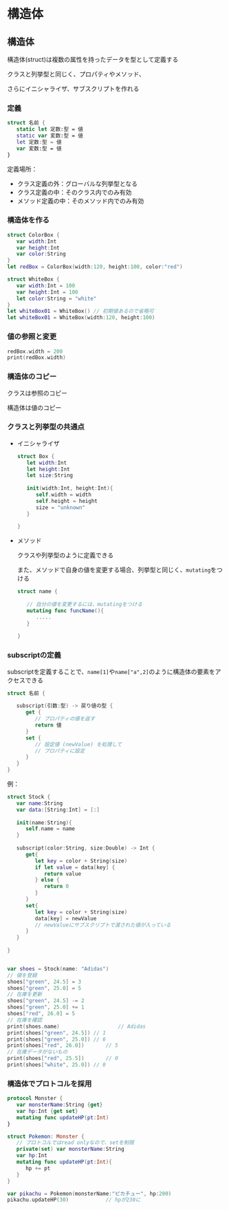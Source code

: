 # 構造体



## 構造体

構造体(struct)は複数の属性を持ったデータを型として定義する

クラスと列挙型と同じく、プロパティやメソッド、

さらにイニシャライザ、サブスクリプトを作れる



### 定義

```swift
struct 名前 {
   static let 定数:型 = 値
   static var 変数:型 = 値
   let 定数:型 = 値
   var 変数:型 = 値
}
```

定義場所：

* クラス定義の外：グローバルな列挙型となる
* クラス定義の中：そのクラス内でのみ有効
* メソッド定義の中：そのメソッド内でのみ有効



### 構造体を作る

```swift
struct ColorBox {
   var width:Int
   var height:Int
   var color:String
}
let redBox = ColorBox(width:120, height:100, color:"red")

struct WhiteBox {
   var width:Int = 100
   var height:Int = 100
   let color:String = "white"
}
let whiteBox01 = WhiteBox()	// 初期値あるので省略可
let whiteBox01 = WhiteBox(width:120, height:100)
```



### 値の参照と変更

```swift
redBox.width = 200
print(redBox.width)
```



### 構造体のコピー

クラスは参照のコピー

構造体は値のコピー



### クラスと列挙型の共通点

* イニシャライザ

  ```swift
  struct Box {
     let width:Int
     let height:Int
     let size:String
     
     init(width:Int, height:Int){
        self.width = width
        self.height = height
        size = "unknown"
     }
     
  }
  ```

* メソッド

  クラスや列挙型のように定義できる

  また、メソッドで自身の値を変更する場合、列挙型と同じく、`mutating`をつける

  ```swift
  struct name {
     
     // 自分の値を変更するには、mutatingをつける
     mutating func funcName(){
        .....
     }
     
  }
  ```

  

### subscriptの定義

subscriptを定義することで、`name[1]`や`name["a",2]`のように構造体の要素をアクセスできる

```swift
struct 名前 {
   
   subscript(引数:型) -> 戻り値の型 {
      get {
         // プロパティの値を返す
         return 値
      }
      set {
         // 設定値 (newValue) を処理して
         // プロパティに設定
      }
   }
}
```

例：

```swift
struct Stock {
   var name:String
   var data:[String:Int] = [:]
   
   init(name:String){
      self.name = name
   }
   
   subscript(color:String, size:Double) -> Int {
      get{
         let key = color + String(size)
         if let value = data[key] {
            return value
         } else {
            return 0
         }
      }
      set{
         let key = color + String(size)
         data[key] = newValue
         // newValueにサブスクリプトで渡された値が入っている
      }
   }
   
}


var shoes = Stock(name: "Adidas")
// 値を登録
shoes["green", 24.5] = 3
shoes["green", 25.0] = 5
// 在庫を更新
shoes["green", 24.5] -= 2
shoes["green", 25.0] += 1
shoes["red", 26.0] = 5
// 在庫を確認
print(shoes.name)					// Adidas
print(shoes["green", 24.5])	// 1
print(shoes["green", 25.0])	// 6
print(shoes["red", 26.0])		// 5
// 在庫データがないもの
print(shoes["red", 25.5])		// 0
print(shoes["white", 25.0])	// 0
```



### 構造体でプロトコルを採用

```swift
protocol Monster {
   var monsterName:String {get}
   var hp:Int {get set}
   mutating func updateHP(pt:Int)
}

struct Pokemon: Monster {
   // プロトコルではread onlyなので、setを制限
   private(set) var monsterName:String
   var hp:Int
   mutating func updateHP(pt:Int){
      hp += pt
   }
}

var pikachu = Pokemon(monsterName:"ピカチュー", hp:200)
pikachu.updateHP(30)			// hpが230に
```

















